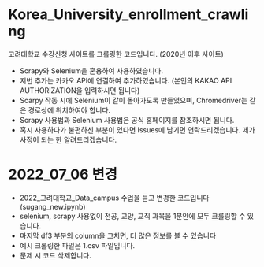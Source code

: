 # Korea_University_enrollment_crawling
고려대학교 수강신청 사이트를 크롤링한 코드입니다. (2020년 이후 사이트)

- Scrapy와 Selenium을 혼용하여 사용하였습니다.
- 지번 추가는 카카오 API에 연결하여 추가하였습니다. (본인의 KAKAO API AUTHORIZATION을 입력하시면 됩니다)
- Scarpy 작동 시에 Selenium이 같이 돌아가도록 만들었으며, Chromedriver는 같은 경로상에 위치하여야 합니다.
- Scrapy 사용법과 Selenium 사용법은 공식 홈페이지를 참조하시면 됩니다.
- 혹시 사용하다가 불편하신 부분이 있다면 Issues에 남기면 연락드리겠습니다. 제가 사정이 되는 한 알려드리겠습니다.



# 2022_07_06 변경
- 2022_고려대학교_Data_campus 수업을 듣고 변경한 코드입니다 (sugang_new.ipynb)
- selenium, scrapy 사용없이 전공, 교양, 교직 과목을 1분안에 모두 크롤링할 수 있습니다.
- 마지막 df3 부분의 column을 고치면, 더 많은 정보를 볼 수 있습니다
- 예시 크롤링한 파일은 1.csv 파일입니다.
- 문제 시 코드 삭제합니다.

